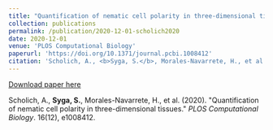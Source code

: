 ```yaml
---
title: "Quantification of nematic cell polarity in three-dimensional tissues"
collection: publications
permalink: /publication/2020-12-01-scholich2020
date: 2020-12-01
venue: 'PLOS Computational Biology'
paperurl: 'https://doi.org/10.1371/journal.pcbi.1008412'
citation: 'Scholich, A., <b>Syga, S.</b>, Morales-Navarrete, H., et al. (2020). &quot;Quantification of nematic cell polarity in three-dimensional tissues.&quot; <i>PLOS Computational Biology</i>. 16(12), e1008412.'
---
```


<a href='https://doi.org/10.1371/journal.pcbi.1008412'>Download paper here</a>

Scholich, A., <b>Syga, S.</b>, Morales-Navarrete, H., et al. (2020). "Quantification of nematic cell polarity in three-dimensional tissues." <i>PLOS Computational Biology</i>. 16(12), e1008412.